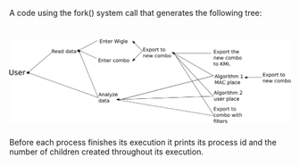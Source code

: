 A code using the fork() system call that generates the following tree:

# ![diagram](https://github.com/Ariel-OOP/WifiApp/blob/master/Diagram_of_classes_after_teacher.png?raw=true "Title")


Before each process finishes its execution it prints its process id and the number of
children created throughout its execution.


